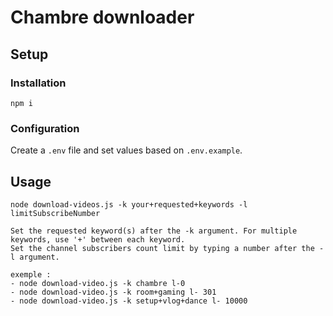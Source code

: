 # Chambre downloader

## Setup

### Installation

```
npm i
```

### Configuration

Create a `.env` file and set values based on `.env.example`.

## Usage

```
node download-videos.js -k your+requested+keywords -l limitSubscribeNumber

Set the requested keyword(s) after the -k argument. For multiple keywords, use '+' between each keyword.
Set the channel subscribers count limit by typing a number after the -l argument.

exemple : 
- node download-video.js -k chambre l-0
- node download-video.js -k room+gaming l- 301
- node download-video.js -k setup+vlog+dance l- 10000

```
